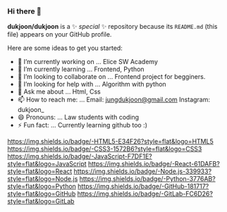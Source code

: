### Hi there 👋

**dukjoon/dukjoon** is a ✨ _special_ ✨ repository because its `README.md` (this file) appears on your GitHub profile.

Here are some ideas to get you started:

- 🔭 I’m currently working on ... Elice SW Academy
- 🌱 I’m currently learning ... Frontend, Python
- 👯 I’m looking to collaborate on ... Frontend project for begginers.
- 🤔 I’m looking for help with ... Algorithm with python
- 💬 Ask me about ... Html, Css
- 📫 How to reach me: ... Email: jungdukjoon@gmail.com
                          Instagram: dukjoon_
- 😄 Pronouns: ... Law students with coding
- ⚡ Fun fact: ... Currently learning github too :)

https://img.shields.io/badge/-HTML5-E34F26?style=flat&logo=HTML5
https://img.shields.io/badge/-CSS3-1572B6?style=flat&logo=CSS3
https://img.shields.io/badge/-JavaScript-F7DF1E?style=flat&logo=JavaScript
https://img.shields.io/badge/-React-61DAFB?style=flat&logo=React
https://img.shields.io/badge/-Node.js-339933?style=flat&logo=Node.js
https://img.shields.io/badge/-Python-3776AB?style=flat&logo=Python
https://img.shields.io/badge/-GitHub-181717?style=flat&logo=GitHub
https://img.shields.io/badge/-GitLab-FC6D26?style=flat&logo=GitLab
